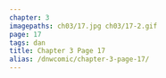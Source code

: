 ```yaml
---
chapter: 3
imagepaths: ch03/17.jpg ch03/17-2.gif
page: 17
tags: dan
title: Chapter 3 Page 17
alias: /dnwcomic/chapter-3-page-17/
---
```


